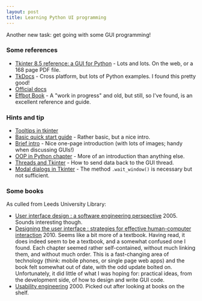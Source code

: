 ```yaml
---
layout: post
title: Learning Python UI programming
---
```


Another new task: get going with some GUI programming!

### Some references

- [Tkinter 8.5 reference: a GUI for Python](http://infohost.nmt.edu/tcc/help/pubs/tkinter/web/index.html) - Lots and lots.  On the web, or a 168 page PDF file.
- [TkDocs](http://www.tkdocs.com/tutorial/index.html) - Cross platform, but lots of Python examples.  I found this pretty good!
- [Official docs](https://docs.python.org/3.6/library/tk.html)
- [Effbot Book](http://effbot.org/tkinterbook/) - A "work in progress" and old, but still, so I've found, is an excellent reference and guide.


### Hints and tip

- [Tooltips in tkinter](https://stackoverflow.com/questions/3221956)
- [Basic quick start guide](http://usingpython.com/simple-gui-programming/) - Rather basic, but a nice intro.
- [Brief intro](http://www.devdungeon.com/content/gui-programming-python) - Nice one-page introduction (with lots of images; handy when discussing GUIs!)
- [OOP in Python chapter](http://python-textbok.readthedocs.io/en/1.0/Introduction_to_GUI_Programming.html) - More of an introduction than anything else.
- [Threads and Tkinter](http://stupidpythonideas.blogspot.co.uk/2013/10/why-your-gui-app-freezes.html) - How to send data back to the GUI thread.
- [Modal dialogs in Tkinter](http://effbot.org/tkinterbook/tkinter-dialog-windows.htm) - The method `.wait_window()` is necessary but not sufficient.


### Some books

As culled from Leeds University Library:

- [User interface design : a software engineering perspective](http://lib.leeds.ac.uk/record=b2465501~S5)  2005.  Sounds interesting though.
- [Designing the user interface : strategies for effective human-computer interaction](http://lib.leeds.ac.uk/record=b3181441~S5)  2010.  Seems like a bit more of a textbook.  Having read, it does indeed seem to be a textbook, and a somewhat confused one I found.  Each chapter seemed rather self-contained, without much linking them, and without much order.  This is a fast-changing area of technology (think: mobile phones, or single page web apps) and the book felt somewhat out of date, with the odd update bolted on.  Unfortunately, it did little of what I was hoping for: practical ideas, from the development side, of how to design and write GUI code.
- [Usability engineering](http://lib.leeds.ac.uk/record=b2024752~S5)  2000.  Picked out after looking at books on the shelf.
